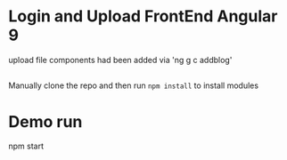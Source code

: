 # Login and Upload FrontEnd Angular 9
upload file components had been added via 'ng g c addblog'
## 

Manually clone the repo and then run `npm install` to install modules

# Demo run
npm start
